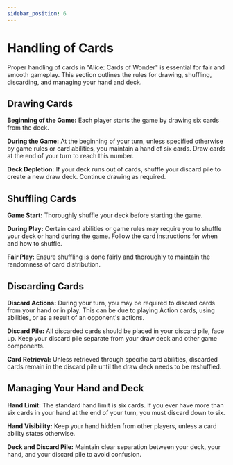 ```yaml
---
sidebar_position: 6
---
```


# Handling of Cards

Proper handling of cards in "Alice: Cards of Wonder" is essential for fair and smooth gameplay. This section outlines the rules for drawing, shuffling, discarding, and managing your hand and deck.

## Drawing Cards

**Beginning of the Game:** Each player starts the game by drawing six cards from the deck.

**During the Game:** At the beginning of your turn, unless specified otherwise by game rules or card abilities, you maintain a hand of six cards. Draw cards at the end of your turn to reach this number.

**Deck Depletion:** If your deck runs out of cards, shuffle your discard pile to create a new draw deck. Continue drawing as required.

## Shuffling Cards

**Game Start:** Thoroughly shuffle your deck before starting the game.

**During Play:** Certain card abilities or game rules may require you to shuffle your deck or hand during the game. Follow the card instructions for when and how to shuffle.

**Fair Play:** Ensure shuffling is done fairly and thoroughly to maintain the randomness of card distribution.

## Discarding Cards

**Discard Actions:** During your turn, you may be required to discard cards from your hand or in play. This can be due to playing Action cards, using abilities, or as a result of an opponent's actions.

**Discard Pile:** All discarded cards should be placed in your discard pile, face up. Keep your discard pile separate from your draw deck and other game components.

**Card Retrieval:** Unless retrieved through specific card abilities, discarded cards remain in the discard pile until the draw deck needs to be reshuffled.

## Managing Your Hand and Deck

**Hand Limit:** The standard hand limit is six cards. If you ever have more than six cards in your hand at the end of your turn, you must discard down to six.

**Hand Visibility:** Keep your hand hidden from other players, unless a card ability states otherwise.

**Deck and Discard Pile:** Maintain clear separation between your deck, your hand, and your discard pile to avoid confusion.
